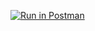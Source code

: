 [![Run in Postman](https://run.pstmn.io/button.svg)](https://app.getpostman.com/run-collection/15242040-cd21dd4d-0e83-40be-b753-1da75b50d75a?action=collection%2Ffork&collection-url=entityId%3D15242040-cd21dd4d-0e83-40be-b753-1da75b50d75a%26entityType%3Dcollection%26workspaceId%3D13b48930-2b8b-4ccb-9df0-f9b721f42b4e)
